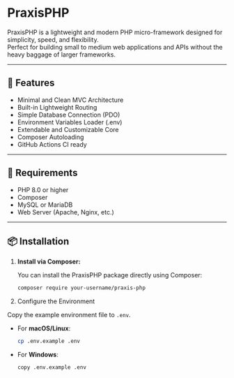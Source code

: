 # PraxisPHP

PraxisPHP is a lightweight and modern PHP micro-framework designed for simplicity, speed, and flexibility.  
Perfect for building small to medium web applications and APIs without the heavy baggage of larger frameworks.

---

## 🚀 Features

- Minimal and Clean MVC Architecture
- Built-in Lightweight Routing
- Simple Database Connection (PDO)
- Environment Variables Loader (.env)
- Extendable and Customizable Core
- Composer Autoloading
- GitHub Actions CI ready

---

## 🧰 Requirements

- PHP 8.0 or higher
- Composer
- MySQL or MariaDB
- Web Server (Apache, Nginx, etc.)

---

## 📦 Installation

1. **Install via Composer:**

   You can install the PraxisPHP package directly using Composer:

   ```bash
   composer require your-username/praxis-php
   ```

2. Configure the Environment

Copy the example environment file to `.env`.

- For **macOS/Linux**:

  ```bash
  cp .env.example .env
  ```

- For **Windows**:

  ```bash
  copy .env.example .env
  ```
